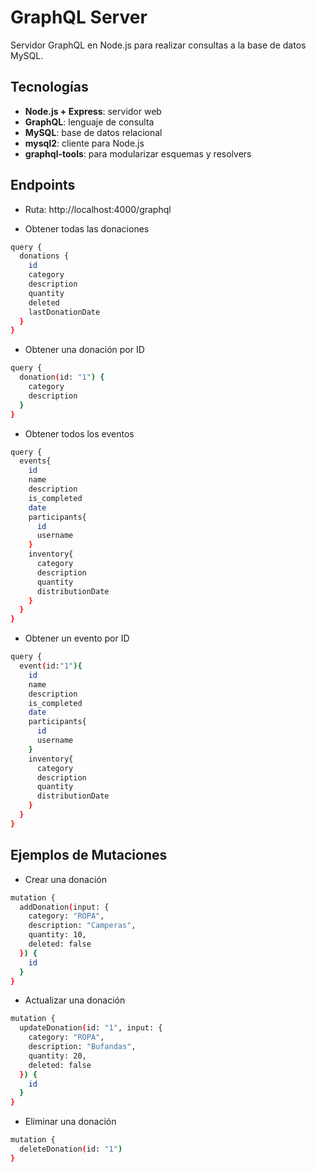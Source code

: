 # GraphQL Server

Servidor GraphQL en Node.js para realizar consultas a la base de datos MySQL.

## Tecnologías

- **Node.js + Express**: servidor web
- **GraphQL**: lenguaje de consulta
- **MySQL**: base de datos relacional
- **mysql2**: cliente para Node.js
- **graphql-tools**: para modularizar esquemas y resolvers

## Endpoints

- Ruta: http://localhost:4000/graphql

* Obtener todas las donaciones

```bash
query {
  donations {
    id
    category
    description
    quantity
    deleted
    lastDonationDate
  }
}
```

* Obtener una donación por ID

```bash
query {
  donation(id: "1") {
    category
    description
  }
}
```

* Obtener todos los eventos

```bash
query {
  events{
    id
    name
    description
    is_completed
    date
    participants{
      id
      username
    }
    inventory{
      category
      description
      quantity
      distributionDate
    }
  }
}
```

* Obtener un evento por ID

```bash
query {
  event(id:"1"){
    id
    name
    description
    is_completed
    date
    participants{
      id
      username
    }
    inventory{
      category
      description
      quantity
      distributionDate
    }
  }
}
```

## Ejemplos de Mutaciones

* Crear una donación

```bash
mutation {
  addDonation(input: {
    category: "ROPA",
    description: "Camperas",
    quantity: 10,
    deleted: false
  }) {
    id
  }
}
```

* Actualizar una donación

```bash
mutation {
  updateDonation(id: "1", input: {
    category: "ROPA",
    description: "Bufandas",
    quantity: 20,
    deleted: false
  }) {
    id
  }
}
```

* Eliminar una donación

```bash
mutation {
  deleteDonation(id: "1")
}
```
